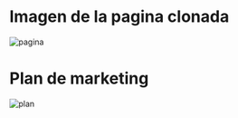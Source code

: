 
# Imagen de la pagina clonada

![pagina](https://github.com/zarry0/frontEnd_LaunchX/blob/main/CSS/pagina_vacunacion.png)

# Plan de marketing

![plan](https://github.com/zarry0/frontEnd_LaunchX/blob/main/CSS/plan_marketing.png)
